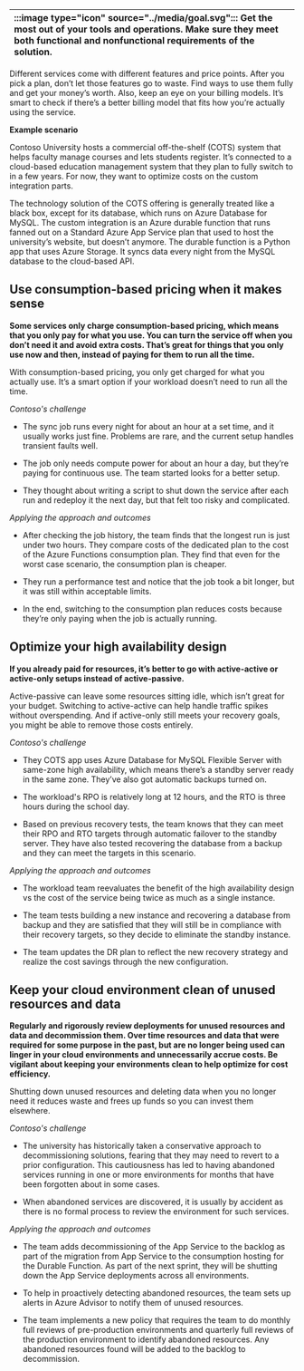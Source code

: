 | :::image type="icon" source="../media/goal.svg"::: Get the most out of your tools and operations. Make sure they meet both functional and nonfunctional requirements of the solution. |
| :----------------------------------------------------------------------------------------------------------------------------- |

Different services come with different features and price points. After you pick a plan, don’t let those features go to waste. Find ways to use them fully and get your money’s worth. Also, keep an eye on your billing models. It’s smart to check if there’s a better billing model that fits how you’re actually using the service.

**Example scenario**

Contoso University hosts a commercial off-the-shelf (COTS) system that helps faculty manage courses and lets students register. It’s connected to a cloud-based education management system that they plan to fully switch to in a few years. For now, they want to optimize costs on the custom integration parts.

The technology solution of the COTS offering is generally treated like a black box, except for its database, which runs on Azure Database for MySQL. The custom integration is an Azure durable function that runs fanned out on a Standard Azure App Service plan that used to host the university’s website, but doesn’t anymore. The durable function is a Python app that uses Azure Storage. It syncs data every night from the MySQL database to the cloud-based API.

## Use consumption-based pricing when it makes sense

**Some services only charge consumption-based pricing, which means that you only pay for what you use. You can turn the service off when you don’t need it and avoid extra costs. That’s great for things that you only use now and then, instead of paying for them to run all the time.**

With consumption-based pricing, you only get charged for what you actually use. It’s a smart option if your workload doesn’t need to run all the time.

*Contoso's challenge*

- The sync job runs every night for about an hour at a set time, and it usually works just fine. Problems are rare, and the current setup handles transient faults well.

- The job only needs compute power for about an hour a day, but they’re paying for continuous use. The team started looks for a better setup.

- They thought about writing a script to shut down the service after each run and redeploy it the next day, but that felt too risky and complicated.

*Applying the approach and outcomes*

- After checking the job history, the team finds that the longest run is just under two hours. They compare costs of the dedicated plan to the cost of the Azure Functions consumption plan. They find that even for the worst case scenario, the consumption plan is cheaper.

- They run a performance test and notice that the job took a bit longer, but it was still within acceptable limits.

- In the end, switching to the consumption plan reduces costs because they’re only paying when the job is actually running.

## Optimize your high availability design

**If you already paid for resources, it’s better to go with active-active or active-only setups instead of active-passive.**

Active-passive can leave some resources sitting idle, which isn’t great for your budget. Switching to active-active can help handle traffic spikes without overspending. And if active-only still meets your recovery goals, you might be able to remove those costs entirely.

*Contoso's challenge*

- They COTS app uses Azure Database for MySQL Flexible Server with same-zone high availability, which means there’s a standby server ready in the same zone. They’ve also got automatic backups turned on.

- The workload's RPO is relatively long at 12 hours, and the RTO is three hours during the school day.
- Based on previous recovery tests, the team knows that they can meet their RPO and RTO targets through automatic failover to the standby server. They have also tested recovering the database from a backup and they can meet the targets in this scenario.

*Applying the approach and outcomes*

- The workload team reevaluates the benefit of the high availability design vs the cost of the service being twice as much as a single instance.

- The team tests building a new instance and recovering a database from backup and they are satisfied that they will still be in compliance with their recovery targets, so they decide to eliminate the standby instance.
- The team updates the DR plan to reflect the new recovery strategy and realize the cost savings through the new configuration.

## Keep your cloud environment clean of unused resources and data

**Regularly and rigorously review deployments for unused resources and data and decommission them.  Over time resources and data that were required for some purpose in the past, but are no longer being used can linger in your cloud environments and unnecessarily accrue costs. Be vigilant about keeping your environments clean to help optimize for cost efficiency.**

Shutting down unused resources and deleting data when you no longer need it reduces waste and frees up funds so you can invest them elsewhere.

*Contoso's challenge*

- The university has historically taken a conservative approach to decommissioning solutions, fearing that they may need to revert to a prior configuration. This cautiousness has led to having abandoned services running in one or more environments for months that have been forgotten about in some cases.

- When abandoned services are discovered, it is usually by accident as there is no formal process to review the environment for such services.

*Applying the approach and outcomes*

- The team adds decommissioning of the App Service to the backlog as part of the migration from App Service to the consumption hosting for the Durable Function. As part of the next sprint, they will be shutting down the App Service deployments across all environments.

- To help in proactively detecting abandoned resources, the team sets up alerts in Azure Advisor to notify them of unused resources.
- The team implements a new policy that requires the team to do monthly full reviews of pre-production environments and quarterly full reviews of the production environment to identify abandoned resources. Any abandoned resources found will be added to the backlog to decommission.